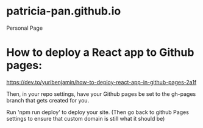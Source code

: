 # patricia-pan.github.io
Personal Page

<!-- How to undo a push:
https://stackoverflow.com/questions/1270514/undoing-a-git-push

`git push -f origin last_known_good_commit:branch_name`
commit ID from `git log`
then,
`git push`
-->

# How to deploy a React app to Github pages:
https://dev.to/yuribenjamin/how-to-deploy-react-app-in-github-pages-2a1f

Then, in your repo settings, have your Github pages be set to the gh-pages branch that gets created for you.

Run 'npm run deploy' to deploy your site. (Then go back to github Pages settings to ensure that custom domain is still what it should be)

<!-- 
How to deploy React to Github pages:

https://dev.to/yuribenjamin/how-to-deploy-react-app-in-github-pages-2a1f

Then, in your repo settings, have the URL based on the gh-pages branch that gets created for you.

Run 'npm run deploy' every time you want to update your site.
 -->
